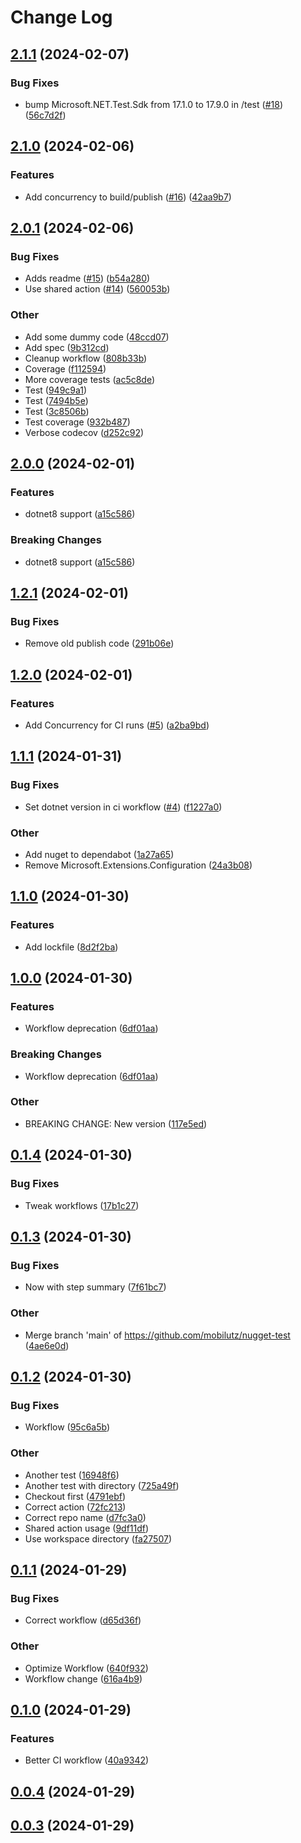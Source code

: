 # Change Log

<a name="2.1.1"></a>
## [2.1.1](https://www.github.com/tlabster/nugget-test/releases/tag/v2.1.1) (2024-02-07)

### Bug Fixes

* bump Microsoft.NET.Test.Sdk from 17.1.0 to 17.9.0 in /test ([#18](https://www.github.com/tlabster/nugget-test/issues/18)) ([56c7d2f](https://www.github.com/tlabster/nugget-test/commit/56c7d2f4d5a347e78bfcdcd40f43ad2a9537cc5f))

<a name="2.1.0"></a>
## [2.1.0](https://www.github.com/tlabster/nugget-test/releases/tag/v2.1.0) (2024-02-06)

### Features

* Add concurrency to build/publish ([#16](https://www.github.com/tlabster/nugget-test/issues/16)) ([42aa9b7](https://www.github.com/tlabster/nugget-test/commit/42aa9b7170b6be6c6fbc47aebad11aff4bd1ec4a))

<a name="2.0.1"></a>
## [2.0.1](https://www.github.com/tlabster/nugget-test/releases/tag/v2.0.1) (2024-02-06)

### Bug Fixes

* Adds readme ([#15](https://www.github.com/tlabster/nugget-test/issues/15)) ([b54a280](https://www.github.com/tlabster/nugget-test/commit/b54a28001462bca1da8a0dca221b2bb7854b7dec))
* Use shared action ([#14](https://www.github.com/tlabster/nugget-test/issues/14)) ([560053b](https://www.github.com/tlabster/nugget-test/commit/560053b26e43af18cdb2308f1a6b7d19c5f391d3))

### Other

* Add some dummy code ([48ccd07](https://www.github.com/tlabster/nugget-test/commit/48ccd07eb869df990a38bc2e1d3134f2d3b5fb62))
* Add spec ([9b312cd](https://www.github.com/tlabster/nugget-test/commit/9b312cd170158980492de1e55fba7c66ffcc7e51))
* Cleanup workflow ([808b33b](https://www.github.com/tlabster/nugget-test/commit/808b33ba307e5db4ed608de6e376a8cebdf587da))
* Coverage ([f112594](https://www.github.com/tlabster/nugget-test/commit/f1125940fcc22be27657c40b13f29fbf7c75dae5))
* More coverage tests ([ac5c8de](https://www.github.com/tlabster/nugget-test/commit/ac5c8de7e2930ac87948c6ddb746c209a2b97590))
* Test ([949c9a1](https://www.github.com/tlabster/nugget-test/commit/949c9a172c284968194a229d15e3bd472fc36f02))
* Test ([7494b5e](https://www.github.com/tlabster/nugget-test/commit/7494b5e09c74c4c4dc0e33dbb9eb6153cefe5f63))
* Test ([3c8506b](https://www.github.com/tlabster/nugget-test/commit/3c8506b82e4c2652b084cf46e2490095e87e32b2))
* Test coverage ([932b487](https://www.github.com/tlabster/nugget-test/commit/932b4875a9de964d8945dfc7ae9bdf12c3973787))
* Verbose codecov ([d252c92](https://www.github.com/tlabster/nugget-test/commit/d252c92547d46cd1491e6a3baf3832d27201840f))

<a name="2.0.0"></a>
## [2.0.0](https://www.github.com/tlabster/nugget-test/releases/tag/v2.0.0) (2024-02-01)

### Features

* dotnet8 support ([a15c586](https://www.github.com/tlabster/nugget-test/commit/a15c586d0e464239e8bfcac76f650cf44081cf7c))

### Breaking Changes

* dotnet8 support ([a15c586](https://www.github.com/tlabster/nugget-test/commit/a15c586d0e464239e8bfcac76f650cf44081cf7c))

<a name="1.2.1"></a>
## [1.2.1](https://www.github.com/tlabster/nugget-test/releases/tag/v1.2.1) (2024-02-01)

### Bug Fixes

* Remove old publish code ([291b06e](https://www.github.com/tlabster/nugget-test/commit/291b06e6fad61901970097da58ab5585f6c619d4))

<a name="1.2.0"></a>
## [1.2.0](https://www.github.com/mobilutz/nugget-test/releases/tag/v1.2.0) (2024-02-01)

### Features

* Add Concurrency for CI runs ([#5](https://www.github.com/mobilutz/nugget-test/issues/5)) ([a2ba9bd](https://www.github.com/mobilutz/nugget-test/commit/a2ba9bd96400850036c8b11af53143ec626f254d))

<a name="1.1.1"></a>
## [1.1.1](https://www.github.com/mobilutz/nugget-test/releases/tag/v1.1.1) (2024-01-31)

### Bug Fixes

* Set dotnet version in ci workflow ([#4](https://www.github.com/mobilutz/nugget-test/issues/4)) ([f1227a0](https://www.github.com/mobilutz/nugget-test/commit/f1227a07b7e403789225df83c6da6a59a844e87f))

### Other

* Add nuget to dependabot ([1a27a65](https://www.github.com/mobilutz/nugget-test/commit/1a27a65815c0c9ce7b064ce0a295c5e7e5b8a52c))
* Remove Microsoft.Extensions.Configuration ([24a3b08](https://www.github.com/mobilutz/nugget-test/commit/24a3b086e244a63a34375a6485f3d99059fafeb3))

<a name="1.1.0"></a>
## [1.1.0](https://www.github.com/mobilutz/nugget-test/releases/tag/v1.1.0) (2024-01-30)

### Features

* Add lockfile ([8d2f2ba](https://www.github.com/mobilutz/nugget-test/commit/8d2f2baf98a087e73b81d5ee746d044fb4b9bb82))

<a name="1.0.0"></a>
## [1.0.0](https://www.github.com/mobilutz/nugget-test/releases/tag/v1.0.0) (2024-01-30)

### Features

* Workflow deprecation ([6df01aa](https://www.github.com/mobilutz/nugget-test/commit/6df01aac941ba61147a58f9f1d1914018537e9a7))

### Breaking Changes

* Workflow deprecation ([6df01aa](https://www.github.com/mobilutz/nugget-test/commit/6df01aac941ba61147a58f9f1d1914018537e9a7))

### Other

* BREAKING CHANGE: New version ([117e5ed](https://www.github.com/mobilutz/nugget-test/commit/117e5ededcd524f2d53fe89595ebedac3f18e364))

<a name="0.1.4"></a>
## [0.1.4](https://www.github.com/mobilutz/nugget-test/releases/tag/v0.1.4) (2024-01-30)

### Bug Fixes

* Tweak workflows ([17b1c27](https://www.github.com/mobilutz/nugget-test/commit/17b1c279ab242303f735cb3d948c78b07b3761e7))

<a name="0.1.3"></a>
## [0.1.3](https://www.github.com/mobilutz/nugget-test/releases/tag/v0.1.3) (2024-01-30)

### Bug Fixes

* Now with step summary ([7f61bc7](https://www.github.com/mobilutz/nugget-test/commit/7f61bc7de168081c8e18e2dba43385bc0f1e3a8c))

### Other

* Merge branch 'main' of https://github.com/mobilutz/nugget-test ([4ae6e0d](https://www.github.com/mobilutz/nugget-test/commit/4ae6e0d6314a978b1aa40b4f98f665cf86e41388))

<a name="0.1.2"></a>
## [0.1.2](https://www.github.com/mobilutz/nugget-test/releases/tag/v0.1.2) (2024-01-30)

### Bug Fixes

* Workflow ([95c6a5b](https://www.github.com/mobilutz/nugget-test/commit/95c6a5b2b995f1000cb83e02fbf91b5a6beb8226))

### Other

* Another test ([16948f6](https://www.github.com/mobilutz/nugget-test/commit/16948f6aa621b53b9ae5b5f4cd65a877426a72f6))
* Another test with directory ([725a49f](https://www.github.com/mobilutz/nugget-test/commit/725a49fd6fa20f449f182652b6b0f37e7c6ca00a))
* Checkout first ([4791ebf](https://www.github.com/mobilutz/nugget-test/commit/4791ebf70ee126b9d9a01992793e8197eac70ba8))
* Correct action ([72fc213](https://www.github.com/mobilutz/nugget-test/commit/72fc2132d2c9375cd7105eaae60c4f6593166cfe))
* Correct repo name ([d7fc3a0](https://www.github.com/mobilutz/nugget-test/commit/d7fc3a01d18e75a18357e52e355e8b8cbb349d02))
* Shared action usage ([9df11df](https://www.github.com/mobilutz/nugget-test/commit/9df11df3d2cdeb040372498ff9b84a637a3d4a45))
* Use workspace directory ([fa27507](https://www.github.com/mobilutz/nugget-test/commit/fa2750742d7f4e4ec7e68062887d94bd12e4c11b))

<a name="0.1.1"></a>
## [0.1.1](https://www.github.com/mobilutz/nugget-test/releases/tag/v0.1.1) (2024-01-29)

### Bug Fixes

* Correct workflow ([d65d36f](https://www.github.com/mobilutz/nugget-test/commit/d65d36ff1556069cdaac6dd5a82fd60950f67f1b))

### Other

* Optimize Workflow ([640f932](https://www.github.com/mobilutz/nugget-test/commit/640f932f7d9b23b3559fcc26007be650d747b771))
* Workflow change ([616a4b9](https://www.github.com/mobilutz/nugget-test/commit/616a4b9e0e64c58776aca088dfd9536cfbd887a9))

<a name="0.1.0"></a>
## [0.1.0](https://www.github.com/mobilutz/nugget-test/releases/tag/v0.1.0) (2024-01-29)

### Features

* Better CI workflow ([40a9342](https://www.github.com/mobilutz/nugget-test/commit/40a93424b07288491f93e6d6300fc7fb85ee1086))

<a name="0.0.4"></a>
## [0.0.4](https://www.github.com/mobilutz/nugget-test/releases/tag/v0.0.4) (2024-01-29)

<a name="0.0.3"></a>
## [0.0.3](https://www.github.com/mobilutz/nugget-test/releases/tag/v0.0.3) (2024-01-29)


